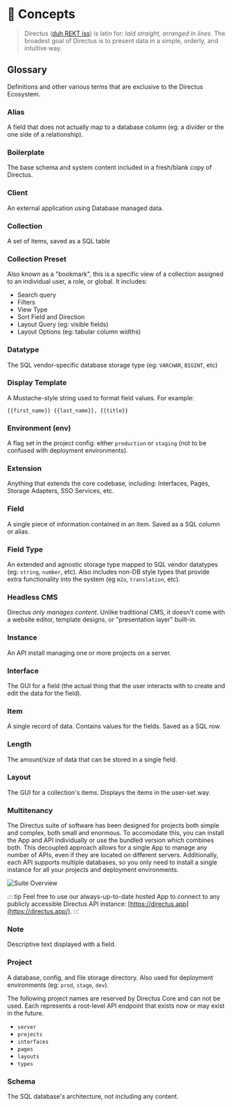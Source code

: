 # 🧠 Concepts

> Directus ([duh REKT iss](/img/directus.mp3)) is latin for: _laid straight, arranged in lines_. The broadest goal of Directus is to present data in a simple, orderly, and intuitive way.

## Glossary

Definitions and other various terms that are exclusive to the Directus Ecosystem.

### Alias

A field that does not actually map to a database column (eg: a divider or the one side of a relationship).

### Boilerplate

The base schema and system content included in a fresh/blank copy of Directus.

### Client

An external application using Database managed data.

### Collection

A set of items, saved as a SQL table

### Collection Preset

Also known as a "bookmark", this is a specific view of a collection assigned to an individual user, a role, or global. It includes:

* Search query
* Filters
* View Type
* Sort Field and Direction
* Layout Query (eg: visible fields)
* Layout Options (eg: tabular column widths)

### Datatype

The SQL vendor-specific database storage type (eg: `VARCHAR`, `BIGINT`, etc)

### Display Template

A Mustache-style string used to format field values. For example:

```
{{first_name}} {{last_name}}, {{title}}
```

### Environment (env)

A flag set in the project config: either `production` or `staging` (not to be confused with deployment environments).

### Extension

Anything that extends the core codebase, including: Interfaces, Pages, Storage Adapters, SSO Services, etc.

### Field

A single piece of information contained in an item. Saved as a SQL column or alias.

### Field Type

An extended and agnostic storage type mapped to SQL vendor datatypes (eg: `string`, `number`, etc). Also includes non-DB style types that provide extra functionality into the system (eg `m2o`, `translation`, etc).

### Headless CMS

Directus _only manages content_. Unlike traditional CMS, it doesn't come with a website editor, template designs, or "presentation layer" built-in.

### Instance

An API install managing one or more projects on a server.

### Interface

The GUI for a field (the actual thing that the user interacts with to create and edit the data for the field).

### Item

A single record of data. Contains values for the fields. Saved as a SQL row.

### Length

The amount/size of data that can be stored in a single field.

### Layout

The GUI for a collection's items. Displays the items in the user-set way.

### Multitenancy

The Directus suite of software has been designed for projects both simple and complex, both small and enormous. To accomodate this, you can install the App and API individually or use the bundled version which combines both. This decoupled approach allows for a single App to manage any number of APIs, even if they are located on different servers. Additionally, each API supports multiple databases, so you only need to install a single instance for all your projects and deployment environments.

![Suite Overview](/img/overview.png)

::: tip
Feel free to use our always-up-to-date hosted App to connect to any publicly accessible Directus API instance: [https://directus.app](https://directus.app/).
:::

### Note

Descriptive text displayed with a field.

### Project

A database, config, and file storage directory. Also used for deployment environments (eg: `prod`, `stage`, `dev`).

The following project names are reserved by Directus Core and can not be used. Each represents a root-level API endpoint that exists now or may exist in the future.

- `server`
- `projects`
- `interfaces`
- `pages`
- `layouts`
- `types`

### Schema

The SQL database's architecture, not including any content.
